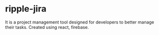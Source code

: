 # ripple-jira
It is a project management tool designed for developers to better manage their tasks. Created using react, firebase. 
